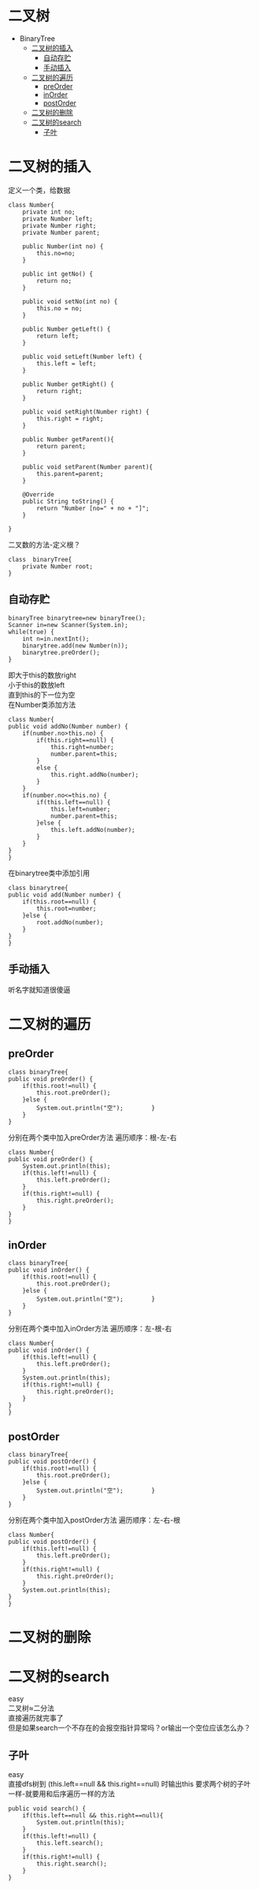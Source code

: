 # 二叉树
* BinaryTree
  * [二叉树的插入](#二叉树的插入)
    * [自动存贮](#自动存贮)
    * [手动插入](#手动插入)
  * [二叉树的遍历](#二叉树的遍历)
    * [preOrder](#preOrder)
    * [inOrder](#inOrder)
    * [postOrder](#postOrder)
  * [二叉树的删除](#二叉树的删除)
  * [二叉树的search](#二叉树的search)
    * [子叶](#子叶)
    
# 二叉树的插入
定义一个类，给数据
```
class Number{
	private int no;
	private Number left;
	private Number right;
	private Number parent;
	
	public Number(int no) {
		this.no=no;
	}
	
	public int getNo() {
		return no;
	}

	public void setNo(int no) {
		this.no = no;
	}
	
	public Number getLeft() {
		return left;
	}

	public void setLeft(Number left) {
		this.left = left;
	}

	public Number getRight() {
		return right;
	}

	public void setRight(Number right) {
		this.right = right;
	}
	
	public Number getParent(){
		return parent;
	}
	
	public void setParent(Number parent){
		this.parent=parent;
	}

	@Override
	public String toString() {
		return "Number [no=" + no + "]";
	}
	
}
```
二叉数的方法-定义根？
```
class  binaryTree{
	private Number root;
}
```
## 自动存贮
```
binaryTree binarytree=new binaryTree();
Scanner in=new Scanner(System.in);
while(true) {
	int n=in.nextInt();
	binarytree.add(new Number(n));
	binarytree.preOrder();
}
``` 
即大于this的数放right  
小于this的数放left  
直到this的下一位为空  
在Number类添加方法
```
class Number{
public void addNo(Number number) {
	if(number.no>this.no) {
		if(this.right==null) {
			this.right=number;
			number.parent=this;
		}
		else {
			this.right.addNo(number);
		}
	}
	if(number.no<=this.no) {
		if(this.left==null) {
			this.left=number;
			number.parent=this;
		}else {
			this.left.addNo(number);
		}
	}
}
}
```
在binarytree类中添加引用 
```
class binarytree{
public void add(Number number) {
	if(this.root==null) {
		this.root=number;
	}else {
		root.addNo(number);
	}
}
}
```
## 手动插入
听名字就知道很傻逼
# 二叉树的遍历
## preOrder
```
class binaryTree{
public void preOrder() {
	if(this.root!=null) {
		this.root.preOrder();
	}else {
		System.out.println("空");		}	
	}
}
```
分别在两个类中加入preOrder方法
遍历顺序：根-左-右
```
class Number{
public void preOrder() {
	System.out.println(this);
	if(this.left!=null) {
		this.left.preOrder();
	}
	if(this.right!=null) {
		this.right.preOrder();
	}
}
}
```

## inOrder
```
class binaryTree{
public void inOrder() {
	if(this.root!=null) {
		this.root.preOrder();
	}else {
		System.out.println("空");		}	
	}
}
```
分别在两个类中加入inOrder方法
遍历顺序：左-根-右
```
class Number{
public void inOrder() {
	if(this.left!=null) {
		this.left.preOrder();
	}
	System.out.println(this);
	if(this.right!=null) {
		this.right.preOrder();
	}
}
}
```
## postOrder
```
class binaryTree{
public void postOrder() {
	if(this.root!=null) {
		this.root.preOrder();
	}else {
		System.out.println("空");		}	
	}
}
```
分别在两个类中加入postOrder方法
遍历顺序：左-右-根
```
class Number{
public void postOrder() {
	if(this.left!=null) {
		this.left.preOrder();
	}
	if(this.right!=null) {
		this.right.preOrder();
	}
	System.out.println(this);
}
}
```

# 二叉树的删除
# 二叉树的search
easy  
二叉树≈二分法  
直接遍历就完事了  
但是如果search一个不存在的会报空指针异常吗？or输出一个空位应该怎么办？

## 子叶
easy  
直接dfs树到  (this.left==null  && this.right==null) 时输出this
要求两个树的子叶一样-就要用和后序遍历一样的方法
```
public void search() {
	if(this.left==null && this.right==null){
		System.out.println(this);
	}
	if(this.left!=null) {
		this.left.search();
	}
	if(this.right!=null) {
		this.right.search();
	}
}
```
